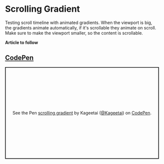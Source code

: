 # Scrolling Gradient

Testing scroll timeline with animated gradients. When the viewport is big, the gradients animate automatically, if it's scrollable they animate on scroll.
Make sure to make the viewport smaller, so the content is scrollable.

**Article to follow**

## [CodePen](https://codepen.io/Kageetai/pen/dyEVZPv)

<p class="codepen" data-height="300" data-default-tab="css,result" data-slug-hash="dyEVZPv" data-pen-title="scrolling gradient" data-user="Kageetai" style="height: 300px; box-sizing: border-box; display: flex; align-items: center; justify-content: center; border: 2px solid; margin: 1em 0; padding: 1em;">
  <span>See the Pen <a href="https://codepen.io/Kageetai/pen/dyEVZPv">
  scrolling gradient</a> by Kageetai (<a href="https://codepen.io/Kageetai">@Kageetai</a>)
  on <a href="https://codepen.io">CodePen</a>.</span>
</p>
<script async src="https://cpwebassets.codepen.io/assets/embed/ei.js"></script>